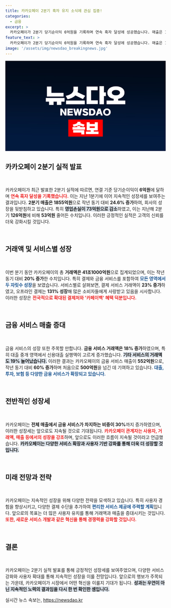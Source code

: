 ```yaml
---
title: 카카오페이 2분기 흑자 유지 소식에 관심 집중!
categories:
  - 금융
excerpt: >
  카카오페이가 2분기 당기순이익 6억원을 기록하며 연속 흑자 달성에 성공했습니다. 매출은 1855억원, 거래액은 41조1000억원으로 두 자릿수 증가세를 보이며, 금융 서비스 매출은 60% 급증했습니다. 성장세를 이어가는 카카오페이의 미래가 기대됩니다!
feature_text: >
  카카오페이가 2분기 당기순이익 6억원을 기록하며 연속 흑자 달성에 성공했습니다. 매출은 1855억원, 거래액은 41조1000억원으로 두 자릿수 증가세를 보이며, 금융 서비스 매출은 60% 급증했습니다. 성장세를 이어가는 카카오페이의 미래가 기대됩니다!
image: '/assets/img/newsdao_breakingnews.jpg'
---
```


<p><img src="/assets/img/newsdao_breakingnews.jpg" alt="ontimetimes 속보" /></p>

<h2 data-ke-size="size26">카카오페이 2분기 실적 발표</h2>

<p data-ke-size="size16">&nbsp;</p>

<p>카카오페이가 최근 발표한 2분기 실적에 따르면, 연결 기준 당기순이익이 <strong>6억원</strong>에 달하며 <b><span style="color: #ee2323;">연속 흑자 달성을 기록했습니다.</span></b> 이는 지난 1분기에 이어 지속적인 성장세를 보여주는 결과입니다. <strong>2분기 매출은 1855억원</strong>으로 작년 동기 대비 <strong>24.6% 증가</strong>하여, 회사의 성장을 뒷받침하고 있습니다. 특히 <b><span style="background-color: #21538527;">영업손실이 73억원으로 감소</span></b>하였고, 이는 지난해 2분기 <strong>126억원</strong>에 비해 <strong>53억원</strong> 줄어든 수치입니다. 이러한 긍정적인 실적은 고객의 신뢰를 더욱 강화시킬 것입니다.</p>

<p data-ke-size="size16">&nbsp;</p>

<h2 data-ke-size="size26">거래액 및 서비스별 성장</h2>

<p data-ke-size="size16">&nbsp;</p>

<p>이번 분기 동안 카카오페이의 총 <strong>거래액은 41조1000억원</strong>으로 집계되었으며, 이는 작년 동기 대비 <strong>20% 증가</strong>한 수치입니다. 특히 결제와 금융 서비스를 포함하여 <b><span style="color: #1a5490;">모든 영역에서 두 자릿수 성장</span></b>을 보였습니다. 서비스별로 살펴보면, 결제 서비스 거래액이 <strong>23% 증가</strong>하였고, 오프라인 결제는 <strong>131% 성장</strong>해 많은 소비자들에게 사랑받고 있음을 시사합니다. 이러한 성장은 <b><span style="color: #ee2323;">전국적으로 확대된 결제처와 '카페이백' 혜택 덕분입니다.</span></b></p>

<p data-ke-size="size16">&nbsp;</p>

<h2 data-ke-size="size26">금융 서비스 매출 증대</h2>

<p data-ke-size="size16">&nbsp;</p>

<p>금융 서비스의 성장 또한 주목할 만합니다. <strong>금융 서비스 거래액은 18% 증가</strong>하였으며, 특히 대출 중개 영역에서 신용대출 실행액이 고르게 증가했습니다. <b><span style="background-color: #21538527;">기타 서비스의 거래액도 19% 늘어났습니다.</span></b> 이러한 결과는 카카오페이의 금융 서비스 매출이 <strong>552억원</strong>으로, 작년 동기 대비 <strong>60% 증가</strong>하며 처음으로 <strong>500억원</strong>을 넘긴 데 기여하고 있습니다. <b><span style="color: #1a5490;">대출, 투자, 보험 등 다양한 금융 서비스가 확장되고 있습니다.</span></b></p>

<p data-ke-size="size16">&nbsp;</p>

<h2 data-ke-size="size26">전반적인 성장세</h2>

<p data-ke-size="size16">&nbsp;</p>

<p>카카오페이는 <strong>전체 매출에서 금융 서비스가 차지하는 비중이 30%</strong>까지 증가하였으며, 이러한 성장세는 앞으로도 지속될 것으로 기대됩니다. <b><span style="color: #ee2323;">카카오페이 관계자는 사용자, 거래액, 매출 등에서의 성장을 강조</span></b>하며, 앞으로도 이러한 흐름이 지속될 것이라고 언급했습니다. <b><span style="background-color: #21538527;">카카오페이는 다양한 서비스 확장과 사용자 기반 강화를 통해 더욱 더 성장할 것입니다.</span></b></p>

<p data-ke-size="size16">&nbsp;</p>

<h2 data-ke-size="size26">미래 전망과 전략</h2>

<p data-ke-size="size16">&nbsp;</p>

<p>카카오페이는 지속적인 성장을 위해 다양한 전략을 모색하고 있습니다. 특히 사용자 경험을 향상시키고, 다양한 결제 수단을 추가하여 <b><span style="color: #1a5490;">편리한 서비스 제공에 주력할 계획</span></b>입니다. 앞으로의 목표는 더 많은 사용자 유치를 통해 거래액과 매출을 증대시키는 것입니다. <b><span style="color: #ee2323;">또한, 새로운 서비스 개발과 같은 혁신을 통해 경쟁력을 강화할 것입니다.</span></b></p>

<p data-ke-size="size16">&nbsp;</p>

<h2 data-ke-size="size26">결론</h2>

<p data-ke-size="size16">&nbsp;</p>

<p>카카오페이는 2분기 실적 발표를 통해 긍정적인 성장세를 보여주었으며, 다양한 서비스 강화와 사용자 확대를 통해 지속적인 성장을 이룰 전망입니다. 앞으로의 행보가 주목되는 가운데, 카카오페이가 시장에서 어떤 혁신을 이룰지 기대가 됩니다. <b><span style="background-color: #21538527;">성과는 우연이 아닌 지속적인 노력의 결과임을 다시 한 번 확인한 셈입니다.</span></b></p>
실시간 뉴스 속보는, <a href="https://newsdao.kr" rel="dofollow">https://newsdao.kr</a>


